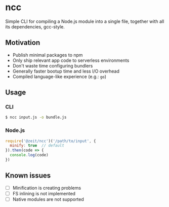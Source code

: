 # ncc

Simple CLI for compiling a Node.js module into a single file,
together with all its dependencies, gcc-style.

## Motivation

- Publish minimal packages to npm
- Only ship relevant app code to serverless environments
- Don't waste time configuring bundlers
- Generally faster bootup time and less I/O overhead
- Compiled language-like experience (e.g.: `go`)

## Usage

### CLI

```bash
$ ncc input.js -o bundle.js
```

### Node.js

```js
require('@zeit/ncc')('/path/to/input', {
  minify: true  // default
}).then(code => {
  console.log(code)
})
```

## Known issues

- [ ] Minification is creating problems
- [ ] FS inlining is not implemented
- [ ] Native modules are not supported
